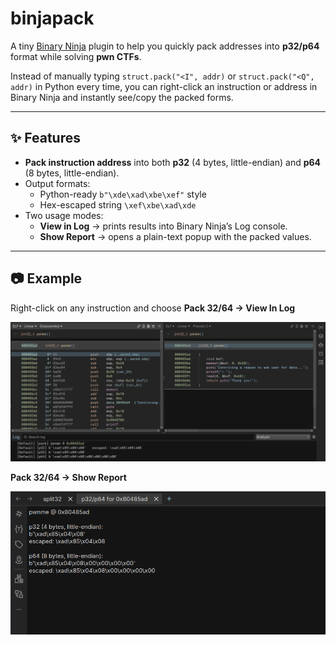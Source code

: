 # binjapack

A tiny [Binary Ninja](https://binary.ninja) plugin to help you quickly pack addresses into **p32/p64** format while solving **pwn CTFs**.

Instead of manually typing `struct.pack("<I", addr)` or `struct.pack("<Q", addr)` in Python every time, you can right-click an instruction or address in Binary Ninja and instantly see/copy the packed forms.

---

## ✨ Features

- **Pack instruction address** into both **p32** (4 bytes, little-endian) and **p64** (8 bytes, little-endian).
- Output formats:
  - Python-ready `b"\xde\xad\xbe\xef"` style
  - Hex-escaped string `\xef\xbe\xad\xde`
- Two usage modes:
  - **View in Log** → prints results into Binary Ninja’s Log console.
  - **Show Report** → opens a plain-text popup with the packed values.

---

## 📷 Example

Right-click on any instruction and choose **Pack 32/64 → View In Log**

![Disassembly and Log example showing binjapack output](img/1.png)

**Pack 32/64 → Show Report**

![Disassembly and Report example  binjapack output](img/2.png)
